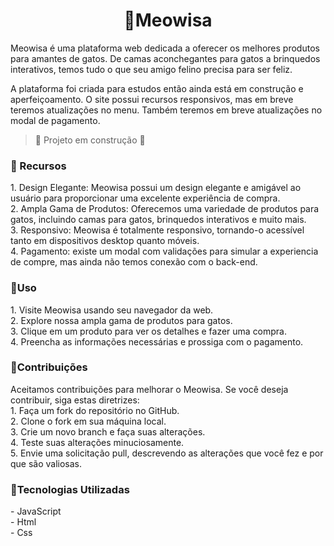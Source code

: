 <h1 align="center"> 🚩Meowisa </h1>

<p>
Meowisa é uma plataforma web dedicada a oferecer os melhores produtos para amantes de gatos. De camas aconchegantes para gatos a brinquedos interativos, temos tudo o que seu amigo felino precisa para ser feliz. 

A plataforma foi criada para estudos então ainda está em construção e aperfeiçoamento. O site possui recursos responsivos, mas em breve teremos atualizações no menu. Também teremos em breve atualizações no modal de pagamento.
</p>

> :construction: Projeto em construção :construction:

<h3> 🚩 Recursos </h3>
<p> 
1. Design Elegante: Meowisa possui um design elegante e amigável ao usuário para proporcionar uma excelente experiência de compra.<br>
2. Ampla Gama de Produtos: Oferecemos uma variedade de produtos para gatos, incluindo camas para gatos, brinquedos interativos e muito mais.<br>
3. Responsivo: Meowisa é totalmente responsivo, tornando-o acessível tanto em dispositivos desktop quanto móveis.<br>
4. Pagamento: existe um modal com validações para simular a experiencia de compre, mas ainda não temos conexão com o back-end.<br>
</p>

<h3> 🚩Uso</h3>

<p>
1. Visite Meowisa usando seu navegador da web.<br>
2. Explore nossa ampla gama de produtos para gatos.<br>
3. Clique em um produto para ver os detalhes e fazer uma compra.<br>
4. Preencha as informações necessárias e prossiga com o pagamento.<br>
</p>

<h3> 🚩Contribuições</h3>

<p>
Aceitamos contribuições para melhorar o Meowisa. Se você deseja contribuir, siga estas diretrizes:<br>
1. Faça um fork do repositório no GitHub.<br>
2. Clone o fork em sua máquina local.<br>
3. Crie um novo branch e faça suas alterações.<br>
4. Teste suas alterações minuciosamente.<br>
5. Envie uma solicitação pull, descrevendo as alterações que você fez e por que são valiosas.<br>
</p>

<h3>🚩Tecnologias Utilizadas</h3>

<p>
- JavaScript<br>
- Html<br>
- Css<br>
</p>
